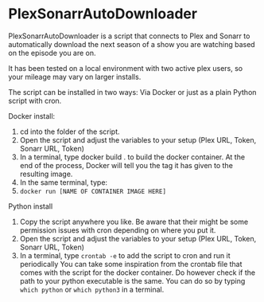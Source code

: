 # PlexSonarrAutoDownloader

PlexSonarrAutoDownloader is a script that connects to Plex and Sonarr to automatically
download the next season of a show you are watching based on the episode you are on.

It has been tested on a local environment with two active plex users, so your mileage may vary on larger installs.

The script can be installed in two ways: Via Docker or just as a plain Python script with cron.

Docker install:
1. cd into the folder of the script.
2. Open the script and adjust the variables to your setup (Plex URL, Token, Sonarr URL, Token)
3. In a terminal, type docker build . to build the docker container. At the end of the process, Docker will tell you the tag
  it has given to the resulting image.
4. In the same terminal, type:
5. ``docker run [NAME OF CONTAINER IMAGE HERE]``

Python install
1. Copy the script anywhere you like. Be aware that their might be some permission issues with cron depending on where you put it.
2. Open the script and adjust the variables to your setup (Plex URL, Token, Sonarr URL, Token)
3. In a terminal, type ``crontab -e`` to add the script to cron and run it periodically
    You can take some inspiration from the crontab file that comes with the script for the docker container.
    Do however check if the path to your python executable is the same. You can do so by typing ``which python`` or ``which python3`` in a terminal.
